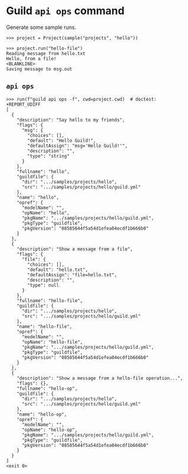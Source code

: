 # Guild `api ops` command

Generate some sample runs.

    >>> project = Project(sample("projects", "hello"))

    >>> project.run("hello-file")
    Reading message from hello.txt
    Hello, from a file!
    <BLANKLINE>
    Saving message to msg.out

## `api ops`

    >>> run(f"guild api ops -f", cwd=project.cwd)  # doctest: +REPORT_UDIFF
    [
      {
        "description": "Say hello to my friends",
        "flags": {
          "msg": {
            "choices": [],
            "default": "Hello Guild!",
            "defaultAssign": "msg='Hello Guild!'",
            "description": "",
            "type": "string"
          }
        },
        "fullname": "hello",
        "guildfile": {
          "dir": ".../samples/projects/hello",
          "src": ".../samples/projects/hello/guild.yml"
        },
        "name": "hello",
        "opref": {
          "modelName": "",
          "opName": "hello",
          "pkgName": ".../samples/projects/hello/guild.yml",
          "pkgType": "guildfile",
          "pkgVersion": "08585644f5a54d1efea04ecdf1b666b0"
        }
      },
      {
        "description": "Show a message from a file",
        "flags": {
          "file": {
            "choices": [],
            "default": "hello.txt",
            "defaultAssign": "file=hello.txt",
            "description": "",
            "type": null
          }
        },
        "fullname": "hello-file",
        "guildfile": {
          "dir": ".../samples/projects/hello",
          "src": ".../samples/projects/hello/guild.yml"
        },
        "name": "hello-file",
        "opref": {
          "modelName": "",
          "opName": "hello-file",
          "pkgName": ".../samples/projects/hello/guild.yml",
          "pkgType": "guildfile",
          "pkgVersion": "08585644f5a54d1efea04ecdf1b666b0"
        }
      },
      {
        "description": "Show a message from a hello-file operation...",
        "flags": {},
        "fullname": "hello-op",
        "guildfile": {
          "dir": ".../samples/projects/hello",
          "src": ".../samples/projects/hello/guild.yml"
        },
        "name": "hello-op",
        "opref": {
          "modelName": "",
          "opName": "hello-op",
          "pkgName": ".../samples/projects/hello/guild.yml",
          "pkgType": "guildfile",
          "pkgVersion": "08585644f5a54d1efea04ecdf1b666b0"
        }
      }
    ]
    <exit 0>
